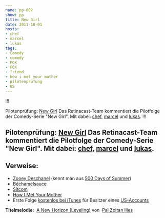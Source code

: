 ```yaml
---
name: pp-002
show: pp
title: New Girl
date: 2011-10-01
hosts:
- chef
- marcel
- lukas
tags:
- Comedy
- comedy
- FOX
- FOX
- friend
- how i met your mother
- pilotenprüfung
- US
---
```

!!!

 Pilotenprüfung: [New Girl](http://www.imdb.com/title/tt1826940/)
Das Retinacast-Team kommentiert die Pilotfolge der Comedy-Serie "New Girl". Mit dabei: [chef](http://twitter.com/grischder), [marcel](http://twitter.com/xartas) und [lukas](http://twitter.com/blubser).
!!!

## Pilotenprüfung: [New Girl](http://www.imdb.com/title/tt1826940/) Das Retinacast-Team kommentiert die Pilotfolge der Comedy-Serie "New Girl". Mit dabei: [chef](http://twitter.com/grischder), [marcel](http://twitter.com/xartas) und [lukas](http://twitter.com/blubser).
## Verweise:

- [Zooey Deschanel](http://www.imdb.com/name/nm0221046/) (kennt man aus [500 Days of Summer](http://www.amazon.de/gp/product/B0030FXXLK))
- [Béchamelsauce](http://de.wikipedia.org/wiki/Béchamelsauce)
- [Sitcom](http://en.wikipedia.org/wiki/Sitcom)
- [How I Met Your Mother](http://www.imdb.com/title/tt0460649/)
- Erste Folge [kostenlos bei iTunes](http://itunes.apple.com/us/tv-season/new-girl-season-1/id456119895) für Besitzer eines [US-Accounts](http://www.cultofmac.com/43040/get-a-u-s-itunes-account-anywhere-in-the-world-how-to/)

**Titelmelodie:**  [A New Horizon (Leveling)](http://www.jamendo.com/en/track/249252) von  [Pal Zoltan Illes](http://www.jamendo.com/en/artist/Pal_Zoltan_Illes)
